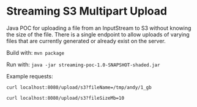 # Streaming S3 Multipart Upload

Java POC for uploading a file from an InputStream to S3 without knowing
the size of the file. There is a single endpoint to allow uploads of
varying files that are currently generated or already exist on the server.

Build with: `mvn package`

Run with: `java -jar streaming-poc-1.0-SNAPSHOT-shaded.jar`

Example requests:

`curl localhost:8080/upload/s3?fileName=/tmp/andy/1_gb`

`curl localhost:8080/upload/s3?fileSizeMb=10`

